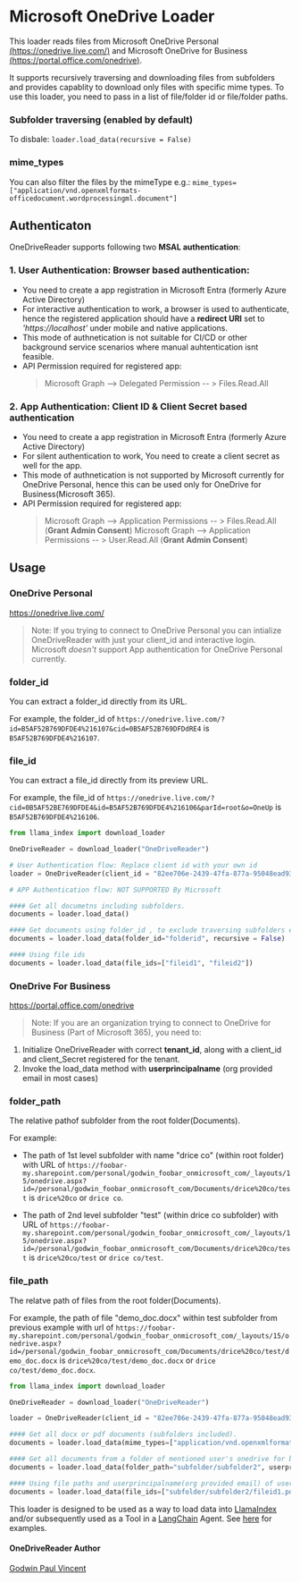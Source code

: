 # Microsoft OneDrive Loader

This loader reads files from Microsoft OneDrive Personal [(https://onedrive.live.com/)](https://onedrive.live.com/) and Microsoft OneDrive for Business [(https://portal.office.com/onedrive)](https://portal.office.com/onedrive).

It supports recursively traversing and downloading files from subfolders and provides capablity to download only files with specific mime types. To use this loader, you need to pass in a list of file/folder id or file/folder paths.

### Subfolder traversing (enabled by default)

To disbale: `loader.load_data(recursive = False)`


### mime_types

You can also filter the files by the mimeType e.g.: `mime_types=["application/vnd.openxmlformats-officedocument.wordprocessingml.document"]`

## Authenticaton

OneDriveReader supports following two **MSAL authentication**:

### 1. User Authentication: Browser based authentication:
 - You need to create a app registration in Microsoft Entra (formerly Azure Active Directory)
 - For interactive authentication to work, a browser is used to authenticate, hence the registered application should have a **redirect URI** set to *'https://localhost'* under mobile and native applications.
 - This mode of authnetication is not suitable for CI/CD or other background service scenarios where manual auhtentication isnt feasible.
 - API Permission required for registered app: 
   > Microsoft Graph --> Delegated Permission -- > Files.Read.All

### 2. App Authentication: Client ID & Client Secret based authentication
 - You need to create a app registration in Microsoft Entra (formerly Azure Active Directory)
 - For silent authentication to work, You need to create a client secret as well for the app.
 - This mode of authnetication is not supported by Microsoft currently for OneDrive Personal, hence this can be used only for OneDrive for Business(Microsoft 365).
 - API Permission required for registered app: 
   > Microsoft Graph --> Application Permissions -- > Files.Read.All (**Grant Admin Consent**)
   > Microsoft Graph --> Application Permissions -- > User.Read.All (**Grant Admin Consent**)

## Usage

### OneDrive Personal
https://onedrive.live.com/

> Note: If you trying to connect to OneDrive Personal you can intialize OneDriveReader with just your client_id and interactive login. Microsoft *doesn't* support App authentication for OneDrive Personal currently.

### folder_id

You can extract a folder_id directly from its URL.

For example, the folder_id of `https://onedrive.live.com/?id=B5AF52B769DFDE4%216107&cid=0B5AF52B769DFDdRE4` is `B5AF52B769DFDE4%216107`.

### file_id

You can extract a file_id directly from its preview URL.

For example, the file_id of `https://onedrive.live.com/?cid=0B5AF52BE769DFDE4&id=B5AF52B769DFDE4%216106&parId=root&o=OneUp` is `B5AF52B769DFDE4%216106`.

```python
from llama_index import download_loader

OneDriveReader = download_loader("OneDriveReader")

# User Authentication flow: Replace client id with your own id
loader = OneDriveReader(client_id = "82ee706e-2439-47fa-877a-95048ead9318")

# APP Authentication flow: NOT SUPPORTED By Microsoft 

#### Get all documetns including subfolders.
documents = loader.load_data()

#### Get documents using folder_id , to exclude traversing subfolders explictly set the recursive flag to False, default is True
documents = loader.load_data(folder_id="folderid", recursive = False)

#### Using file ids
documents = loader.load_data(file_ids=["fileid1", "fileid2"])

```

### OneDrive For Business
https://portal.office.com/onedrive

> Note: If you are an organization trying to connect to OneDrive for Business (Part of Microsoft 365), you need to:

1. Initialize OneDriveReader with correct **tenant_id**, along with a client_id and client_Secret registered for the tenant.
2. Invoke the load_data method with **userprincipalname** (org provided email in most cases)

### folder_path

The relative pathof subfolder from the root folder(Documents).

For example:

- The path of 1st level subfolder with name "drice co" (within root folder) with URL  of `https://foobar-my.sharepoint.com/personal/godwin_foobar_onmicrosoft_com/_layouts/15/onedrive.aspx?id=/personal/godwin_foobar_onmicrosoft_com/Documents/drice%20co/test` is `drice%20co` or `drice co`.

- The path of 2nd level subfolder "test" (within drice co subfolder) with URL  of `https://foobar-my.sharepoint.com/personal/godwin_foobar_onmicrosoft_com/_layouts/15/onedrive.aspx?id=/personal/godwin_foobar_onmicrosoft_com/Documents/drice%20co/test` is `drice%20co/test` or `drice co/test`.

### file_path

The relatve path of files from the root folder(Documents).

For example, the path of file "demo_doc.docx" within test subfolder from previous example with url of `https://foobar-my.sharepoint.com/personal/godwin_foobar_onmicrosoft_com/_layouts/15/onedrive.aspx?id=/personal/godwin_foobar_onmicrosoft_com/Documents/drice%20co/test/demo_doc.docx` is `drice%20co/test/demo_doc.docx` or `drice co/test/demo_doc.docx`.



```python
from llama_index import download_loader

OneDriveReader = download_loader("OneDriveReader")

loader = OneDriveReader(client_id = "82ee706e-2439-47fa-877a-95048ead9318" , tenant_id = "02ee706f-2439-47fa-877a-95048ead9318", client_secret="YOUR_SECRET")

#### Get all docx or pdf documents (subfolders included).
documents = loader.load_data(mime_types=["application/vnd.openxmlformats-officedocument.wordprocessingml.document", "application/pdf"], userprincipalname = "godwin@foobar.onmicrosoft.com")

#### Get all documents from a folder of mentioned user's onedrive for business
documents = loader.load_data(folder_path="subfolder/subfolder2", userprincipalname = "godwin@foobar.onmicrosoft.com")

#### Using file paths and userprincipalname(org provided email) of user
documents = loader.load_data(file_ids=["subfolder/subfolder2/fileid1.pdf", "subfolder/subfolder3/fileid2.docx"], userprincipalname = "godwin@foobar.onmicrosoft.com")
```

This loader is designed to be used as a way to load data into [LlamaIndex](https://github.com/jerryjliu/gpt_index/tree/main/gpt_index) and/or subsequently used as a Tool in a [LangChain](https://github.com/hwchase17/langchain) Agent. See [here](https://github.com/emptycrown/llama-hub/tree/main) for examples.


#### OneDriveReader Author
[Godwin Paul Vincent](https://github.com/godwin3737)






